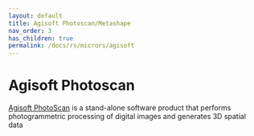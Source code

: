 ```yaml
---
layout: default
title: Agisoft Photoscan/Metashape
nav_order: 3
has_children: true
permalink: /docs/rs/micrors/agisoft
---
```

# Agisoft Photoscan

[Agisoft PhotoScan](http://www.agisoft.com/) is a stand-alone software product that performs photogrammetric processing of digital images and generates 3D spatial data
